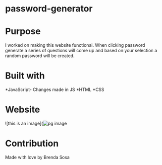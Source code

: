 # password-generator

# Purpose
I worked on making this website functional. When clicking password generate a series of questions will come up and based on your selection a random password will be created.

# Built with
*JavaScript- Changes made in JS
*HTML
*CSS

# Website

![this is an image](![pg image](https://user-images.githubusercontent.com/106204413/176810576-15cab208-dfb1-4b17-84f2-72b6c4b85d37.png)


# Contribution
 
 Made with love by Brenda Sosa
